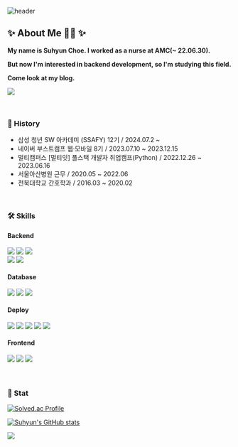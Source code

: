 <div>

 ![header](https://capsule-render.vercel.app/api?type=waving&color=ABB2FE&height=120&section=header&text=Welcome%20to%20my%20GitHub&fontColor=FFFFFF&fontSize=40)

  ## ✨ About Me 🙋‍♀️ ✨
  
  __My name is Suhyun Choe. I worked as a nurse at AMC(~ 22.06.30).__
  
  __But now I'm interested in backend development, so I'm studying this field.__

  __Come look at my blog.__

  <a href="https://velog.io/@shunny"><img src="https://img.shields.io/badge/Velog-20c997?style=for-the-badge&logo=Vimeo&logoColor=white"></a>
  


  <br>

  ### 📜 History

  <ul>
   <li>삼성 청년 SW 아카데미 (SSAFY) 12기 / 2024.07.2 ~ </li>
   <li>네이버 부스트캠프 웹·모바일 8기 / 2023.07.10 ~ 2023.12.15</li>
   <li>멀티캠퍼스 [멀티잇] 풀스택 개발자 취업캠프(Python) / 2022.12.26 ~ 2023.06.16</li>
   <li>서울아산병원 근무 / 2020.05 ~ 2022.06</li>
   <li>전북대학교 간호학과 / 2016.03 ~ 2020.02</li>
  </ul>

  <br>

  ### 🛠️ Skills

  #### Backend

  <img src="https://img.shields.io/badge/Node.js-339933?style=for-the-badge&logo=Node.js&logoColor=white">
  <img src="https://img.shields.io/badge/Typescript-3178C6?style=for-the-badge&logo=Typescript&logoColor=white"/>
  <img src="https://img.shields.io/badge/NestJS-E0234E?style=for-the-badge&logo=NestJS&logoColor=white"/>
  <br>
  <img src="https://img.shields.io/badge/Python-3776AB?style=for-the-badge&logo=Python&logoColor=white">
  <img src="https://img.shields.io/badge/django-092E20?style=for-the-badge&logo=django&logoColor=white"/>

  #### Database
  
  <img src="https://img.shields.io/badge/MySQL-4479A1?style=for-the-badge&logo=MySQL&logoColor=white">
  <img src="https://img.shields.io/badge/Redis-DC382D?style=for-the-badge&logo=Redis&logoColor=white"> 
  <img src="https://img.shields.io/badge/Amazon%20S3-569A31?style=for-the-badge&logo=Amazon%20S3&logoColor=white">

  #### Deploy

  <img src="https://img.shields.io/badge/GitHub Actions-2088FF?style=for-the-badge&logo=GitHub Actions&logoColor=white">
  <img src="https://img.shields.io/badge/docker-%230db7ed.svg?style=for-the-badge&logo=docker&logoColor=white"> 
  <img src="https://img.shields.io/badge/nginx-%23009639.svg?style=for-the-badge&logo=nginx&logoColor=white">
  <img src="https://img.shields.io/badge/Amazon%20EC2-FF9900?style=for-the-badge&logo=Amazon%20EC2&logoColor=white">
  <img src="https://img.shields.io/badge/NAVER%20CLOUD%20PLATFORM-03C75A?style=for-the-badge&logo=NCP&logoColor=white">

  #### Frontend

  <img src="https://img.shields.io/badge/JavaScript-F7DF1E?style=for-the-badge&logo=JavaScript&logoColor=white">
  <img src="https://img.shields.io/badge/HTML5-E34F26?style=for-the-badge&logo=HTML5&logoColor=white">
  <img src="https://img.shields.io/badge/CSS3-1572B6?style=for-the-badge&logo=CSS3&logoColor=white">

  <br>
  <br>
  <br>
  
  ### 🔖 Stat

  [![Solved.ac Profile](http://mazassumnida.wtf/api/v2/generate_badge?boj=suhyun9252)](https://solved.ac/suhyun9252/)

  [![Suhyun's GitHub stats](https://github-readme-stats.vercel.app/api?username=shunny822&count_private=true&show_icons=true&theme=discord_old_blurple)](https://github.com/anuraghazra/github-readme-stats)

  <a href="https://hits.seeyoufarm.com"><img src="https://hits.seeyoufarm.com/api/count/incr/badge.svg?url=https%3A%2F%2Fgithub.com%2Fshunny822&count_bg=%23ACB6F5&title_bg=%23555555&icon=&icon_color=%23E7E7E7&title=hits&edge_flat=false"/></a>

</div>
